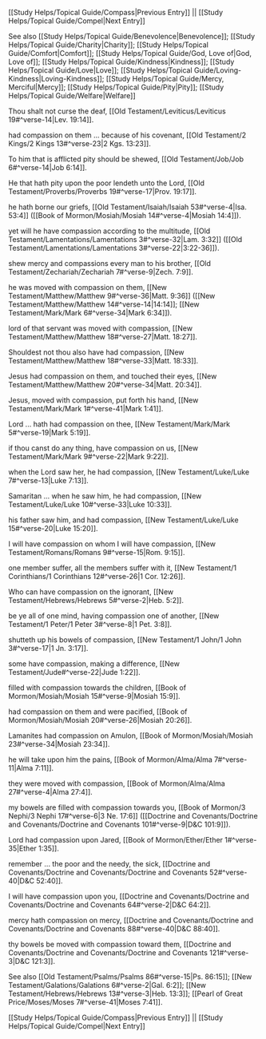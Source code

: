 [[Study Helps/Topical Guide/Compass|Previous Entry]]  ||  [[Study Helps/Topical Guide/Compel|Next Entry]]

 See also [[Study Helps/Topical Guide/Benevolence|Benevolence]]; [[Study Helps/Topical Guide/Charity|Charity]]; [[Study Helps/Topical Guide/Comfort|Comfort]]; [[Study Helps/Topical Guide/God, Love of|God, Love of]]; [[Study Helps/Topical Guide/Kindness|Kindness]]; [[Study Helps/Topical Guide/Love|Love]]; [[Study Helps/Topical Guide/Loving-Kindness|Loving-Kindness]]; [[Study Helps/Topical Guide/Mercy, Merciful|Mercy]]; [[Study Helps/Topical Guide/Pity|Pity]]; [[Study Helps/Topical Guide/Welfare|Welfare]]

 Thou shalt not curse the deaf, [[Old Testament/Leviticus/Leviticus 19#^verse-14|Lev. 19:14]].

 had compassion on them ... because of his covenant, [[Old Testament/2 Kings/2 Kings 13#^verse-23|2 Kgs. 13:23]].

 To him that is afflicted pity should be shewed, [[Old Testament/Job/Job 6#^verse-14|Job 6:14]].

 He that hath pity upon the poor lendeth unto the Lord, [[Old Testament/Proverbs/Proverbs 19#^verse-17|Prov. 19:17]].

 he hath borne our griefs, [[Old Testament/Isaiah/Isaiah 53#^verse-4|Isa. 53:4]] ([[Book of Mormon/Mosiah/Mosiah 14#^verse-4|Mosiah 14:4]]).

 yet will he have compassion according to the multitude, [[Old Testament/Lamentations/Lamentations 3#^verse-32|Lam. 3:32]] ([[Old Testament/Lamentations/Lamentations 3#^verse-22|3:22-36]]).

 shew mercy and compassions every man to his brother, [[Old Testament/Zechariah/Zechariah 7#^verse-9|Zech. 7:9]].

 he was moved with compassion on them, [[New Testament/Matthew/Matthew 9#^verse-36|Matt. 9:36]] ([[New Testament/Matthew/Matthew 14#^verse-14|14:14]]; [[New Testament/Mark/Mark 6#^verse-34|Mark 6:34]]).

 lord of that servant was moved with compassion, [[New Testament/Matthew/Matthew 18#^verse-27|Matt. 18:27]].

 Shouldest not thou also have had compassion, [[New Testament/Matthew/Matthew 18#^verse-33|Matt. 18:33]].

 Jesus had compassion on them, and touched their eyes, [[New Testament/Matthew/Matthew 20#^verse-34|Matt. 20:34]].

 Jesus, moved with compassion, put forth his hand, [[New Testament/Mark/Mark 1#^verse-41|Mark 1:41]].

 Lord ... hath had compassion on thee, [[New Testament/Mark/Mark 5#^verse-19|Mark 5:19]].

 if thou canst do any thing, have compassion on us, [[New Testament/Mark/Mark 9#^verse-22|Mark 9:22]].

 when the Lord saw her, he had compassion, [[New Testament/Luke/Luke 7#^verse-13|Luke 7:13]].

 Samaritan ... when he saw him, he had compassion, [[New Testament/Luke/Luke 10#^verse-33|Luke 10:33]].

 his father saw him, and had compassion, [[New Testament/Luke/Luke 15#^verse-20|Luke 15:20]].

 I will have compassion on whom I will have compassion, [[New Testament/Romans/Romans 9#^verse-15|Rom. 9:15]].

 one member suffer, all the members suffer with it, [[New Testament/1 Corinthians/1 Corinthians 12#^verse-26|1 Cor. 12:26]].

 Who can have compassion on the ignorant, [[New Testament/Hebrews/Hebrews 5#^verse-2|Heb. 5:2]].

 be ye all of one mind, having compassion one of another, [[New Testament/1 Peter/1 Peter 3#^verse-8|1 Pet. 3:8]].

 shutteth up his bowels of compassion, [[New Testament/1 John/1 John 3#^verse-17|1 Jn. 3:17]].

 some have compassion, making a difference, [[New Testament/Jude#^verse-22|Jude 1:22]].

 filled with compassion towards the children, [[Book of Mormon/Mosiah/Mosiah 15#^verse-9|Mosiah 15:9]].

 had compassion on them and were pacified, [[Book of Mormon/Mosiah/Mosiah 20#^verse-26|Mosiah 20:26]].

 Lamanites had compassion on Amulon, [[Book of Mormon/Mosiah/Mosiah 23#^verse-34|Mosiah 23:34]].

 he will take upon him the pains, [[Book of Mormon/Alma/Alma 7#^verse-11|Alma 7:11]].

 they were moved with compassion, [[Book of Mormon/Alma/Alma 27#^verse-4|Alma 27:4]].

 my bowels are filled with compassion towards you, [[Book of Mormon/3 Nephi/3 Nephi 17#^verse-6|3 Ne. 17:6]] ([[Doctrine and Covenants/Doctrine and Covenants/Doctrine and Covenants 101#^verse-9|D&C 101:9]]).

 Lord had compassion upon Jared, [[Book of Mormon/Ether/Ether 1#^verse-35|Ether 1:35]].

 remember ... the poor and the needy, the sick, [[Doctrine and Covenants/Doctrine and Covenants/Doctrine and Covenants 52#^verse-40|D&C 52:40]].

 I will have compassion upon you, [[Doctrine and Covenants/Doctrine and Covenants/Doctrine and Covenants 64#^verse-2|D&C 64:2]].

 mercy hath compassion on mercy, [[Doctrine and Covenants/Doctrine and Covenants/Doctrine and Covenants 88#^verse-40|D&C 88:40]].

 thy bowels be moved with compassion toward them, [[Doctrine and Covenants/Doctrine and Covenants/Doctrine and Covenants 121#^verse-3|D&C 121:3]].

 See also [[Old Testament/Psalms/Psalms 86#^verse-15|Ps. 86:15]]; [[New Testament/Galations/Galations 6#^verse-2|Gal. 6:2]]; [[New Testament/Hebrews/Hebrews 13#^verse-3|Heb. 13:3]]; [[Pearl of Great Price/Moses/Moses 7#^verse-41|Moses 7:41]].

[[Study Helps/Topical Guide/Compass|Previous Entry]]  ||  [[Study Helps/Topical Guide/Compel|Next Entry]]
